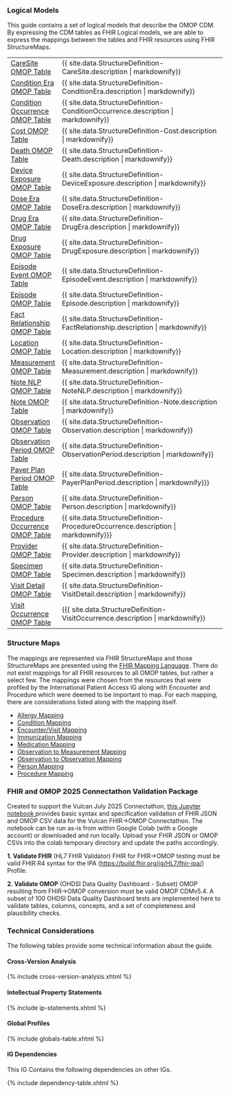 ### Logical Models
This guide contains a set of logical models that describe the OMOP CDM.  By expressing the CDM tables as FHIR Logical models, we are able to express the mappings between the tables and FHIR resources using FHIR StructureMaps.

<table class="grid">
      <col style="width:20%"/>
      <tbody>
         <tr>
            <td style="column-width:30%">
               <a href="StructureDefinition-CareSite.html"
                  title="StructureDefinition/CareSite">CareSite OMOP Table</a>
            </td>
            <td>{{ site.data.StructureDefinition-CareSite.description | markdownify}}</td>
         </tr>
         <tr>
            <td style="column-width:30%">
               <a href="StructureDefinition-ConditionEra.html"
                  title="StructureDefinition/ConditionEra">Condition Era OMOP Table</a>
            </td>
            <td>{{ site.data.StructureDefinition-ConditionEra.description | markdownify}}</td>
         </tr>
         <tr>
            <td style="column-width:30%">
               <a href="StructureDefinition-ConditionOccurrence.html"
                  title="StructureDefinition/ConditionOccurrence">Condition Occurrence OMOP Table</a>
            </td>
            <td>{{ site.data.StructureDefinition-ConditionOccurrence.description | markdownify}}</td>
         </tr>
         <tr>
            <td style="column-width:30%">
               <a href="StructureDefinition-Cost.html" title="StructureDefinition/Cost">Cost OMOP Table</a>
            </td>
            <td>{{ site.data.StructureDefinition-Cost.description | markdownify}}</td>
         </tr>
         <tr>
            <td style="column-width:30%">
               <a href="StructureDefinition-Death.html" title="StructureDefinition/Death">Death OMOP Table</a>
            </td>
            <td>{{ site.data.StructureDefinition-Death.description | markdownify}}</td>
         </tr>
         <tr>
            <td style="column-width:30%">
               <a href="StructureDefinition-DeviceExposure.html"
                  title="StructureDefinition/DeviceExposure">Device Exposure OMOP Table</a>
            </td>
            <td>{{ site.data.StructureDefinition-DeviceExposure.description | markdownify}}</td>
         </tr>
         <tr>
            <td style="column-width:30%">
               <a href="StructureDefinition-DoseEra.html"
                  title="StructureDefinition/DoseEra">Dose Era OMOP Table</a>
            </td>
            <td>{{ site.data.StructureDefinition-DoseEra.description | markdownify}}</td>
         </tr>
         <tr>
            <td style="column-width:30%">
               <a href="StructureDefinition-DrugEra.html"
                  title="StructureDefinition/DrugEra">Drug Era OMOP Table</a>
            </td>
            <td>{{ site.data.StructureDefinition-DrugEra.description | markdownify}}</td>
         </tr>
         <tr>
            <td style="column-width:30%">
               <a href="StructureDefinition-DrugExposure.html"
                  title="StructureDefinition/DrugExposure">Drug Exposure OMOP Table</a>
            </td>
            <td>{{ site.data.StructureDefinition-DrugExposure.description | markdownify}}</td>
         </tr>
         <tr>
            <td style="column-width:30%">
               <a href="StructureDefinition-EpisodeEvent.html"
                  title="StructureDefinition/EpisodeEvent">Episode Event OMOP Table</a>
            </td>
            <td>{{ site.data.StructureDefinition-EpisodeEvent.description | markdownify}}</td>
         </tr>
         <tr>
            <td style="column-width:30%">
               <a href="StructureDefinition-Episode.html"
                  title="StructureDefinition/Episode">Episode OMOP Table</a>
            </td>
            <td>{{ site.data.StructureDefinition-Episode.description | markdownify}}</td>
         </tr>
         <tr>
            <td style="column-width:30%">
               <a href="StructureDefinition-FactRelationship.html"
                  title="StructureDefinition/FactRelationship">Fact Relationship OMOP Table</a>
            </td>
            <td>{{ site.data.StructureDefinition-FactRelationship.description | markdownify}}</td>
         </tr>
         <tr>
            <td style="column-width:30%">
               <a href="StructureDefinition-Location.html"
                  title="StructureDefinition/Location">Location OMOP Table</a>
            </td>
            <td>{{ site.data.StructureDefinition-Location.description | markdownify}}</td>
         </tr>
         <tr>
            <td style="column-width:30%">
               <a href="StructureDefinition-Measurement.html"
                  title="StructureDefinition/Measurement">Measurement OMOP Table</a>
            </td>
            <td>{{ site.data.StructureDefinition-Measurement.description | markdownify}}</td>
         </tr>
         <tr>
            <td style="column-width:30%">
               <a href="StructureDefinition-NoteNLP.html"
                  title="StructureDefinition/NoteNLP">Note NLP OMOP Table</a>
            </td>
            <td>{{ site.data.StructureDefinition-NoteNLP.description | markdownify}}</td>
         </tr>
         <tr>
            <td style="column-width:30%">
               <a href="StructureDefinition-Note.html" title="StructureDefinition/Note">Note OMOP Table</a>
            </td>
            <td>{{ site.data.StructureDefinition-Note.description | markdownify}}</td>
         </tr>
         <tr>
            <td style="column-width:30%">
               <a href="StructureDefinition-Observation.html"
                  title="StructureDefinition/Observation">Observation OMOP Table</a>
            </td>
            <td>{{ site.data.StructureDefinition-Observation.description | markdownify}}</td>
         </tr>
         <tr>
            <td style="column-width:30%">
               <a href="StructureDefinition-ObservationPeriod.html"
                  title="StructureDefinition/ObservationPeriod">Observation Period OMOP Table</a>
            </td>
            <td>{{ site.data.StructureDefinition-ObservationPeriod.description | markdownify}}</td>
         </tr>
         <tr>
            <td style="column-width:30%">
               <a href="StructureDefinition-PayerPlanPeriod.html"
                  title="StructureDefinition/PayerPlanPeriod">Payer Plan Period OMOP Table</a>
            </td>
            <td>{{ site.data.StructureDefinition-PayerPlanPeriod.description | markdownify}}}</td>
         </tr>
         <tr>
            <td style="column-width:30%">
               <a href="StructureDefinition-Person.html"
                  title="StructureDefinition/Person">Person OMOP Table</a>
            </td>
            <td>{{ site.data.StructureDefinition-Person.description | markdownify}}</td>
         </tr>
         <tr>
            <td style="column-width:30%">
               <a href="StructureDefinition-ProcedureOccurrence.html"
                  title="StructureDefinition/ProcedureOccurrence">Procedure Occurrence OMOP Table</a>
            </td>
            <td>{{ site.data.StructureDefinition-ProcedureOccurrence.description | markdownify}}}</td>
         </tr>
         <tr>
            <td style="column-width:30%">
               <a href="StructureDefinition-Provider.html"
                  title="StructureDefinition/Provider">Provider OMOP Table</a>
            </td>
            <td>{{ site.data.StructureDefinition-Provider.description | markdownify}}</td>
         </tr>
         <tr>
            <td style="column-width:30%">
               <a href="StructureDefinition-Specimen.html"
                  title="StructureDefinition/Specimen">Specimen OMOP Table</a>
            </td>
            <td>{{ site.data.StructureDefinition-Specimen.description | markdownify}}</td>
         </tr>
         <tr>
            <td style="column-width:30%">
               <a href="StructureDefinition-VisitDetail.html"
                  title="StructureDefinition/VisitDetail">Visit Detail OMOP Table</a>
            </td>
            <td>{{ site.data.StructureDefinition-VisitDetail.description | markdownify}}</td>
         </tr>
         <tr>
            <td style="column-width:30%">
               <a href="StructureDefinition-VisitOccurrence.html"
                  title="StructureDefinition/VisitOccurrence">Visit Occurrence OMOP Table</a>
            </td>
            <td>{{{ site.data.StructureDefinition-VisitOccurrence.description | markdownify}}</td>
         </tr>
      </tbody>
   </table>

### Structure Maps
The mappings are represented via FHIR StructureMaps and those StructureMaps are presented using the [FHIR Mapping Language](https://hl7.org/fhir/mapping-language.html).  There do not exist mappings for all FHIR resources to all OMOP tables, but rather a select few.  The mappings were chosen from the resources that were profiled by the International Patient Access IG along with Encounter and Procedure which were deemed to be important to map.  For each mapping, there are considerations listed along with the mapping itself.

* [Allergy Mapping](StructureMap-AllergyMap.html)
* [Condition Mapping](StructureMap-ConditionMap.html)
* [Encounter/Visit Mapping](StructureMap-EncounterVisitMap.html)
* [Immunization Mapping](StructureMap-ImmunizationMap.html)
* [Medication Mapping](StructureMap-MedicationMap.html)
* [Observation to Measurement Mapping](StructureMap-MeasurementMap.html)
* [Observation to Observation Mapping](StructureMap-ObservationMap.html)
* [Person Mapping](StructureMap-PersonMap.html)
* [Procedure Mapping](StructureMap-ProcedureMap.html)

### FHIR and OMOP 2025 Connectathon Validation Package
Created to support the Vulcan July 2025 Connectathon, [this Jupyter notebook ](https://colab.research.google.com/drive/1OfAW4D3kDym1WK-QRdpwJVwtHHs9kijy) provides basic syntax and specification validation of FHIR JSON and OMOP CSV data for the Vulcan FHIR->OMOP Connectathon. The notebook can be run as-is from within Google Colab (with a Google account) or downloaded and run locally. Upload your FHIR JSON or OMOP CSVs into the colab temporary directory and update the paths accordingly.

**1. Validate FHIR** (HL7 FHIR Validator) FHIR for FHIR->OMOP testing must be valid FHIR R4 syntax for the IPA (https://build.fhir.org/ig/HL7/fhir-ipa/) Profile.

**2. Validate OMOP**  (OHDSI Data Quality Dashboard - Subset) OMOP resulting from FHIR->OMOP conversion must be valid OMOP CDMv5.4. A subset of 100 OHDSI Data Quality Dashboard tests are implemented here to validate tables, columns, concepts, and a set of completeness and plausibility checks.

### Technical Considerations
The following tables provide some technical information about the guide.

#### Cross-Version Analysis
{% include cross-version-analysis.xhtml %}

#### Intellectual Property Statements
{% include ip-statements.xhtml %}

#### Global Profiles

{% include globals-table.xhtml %}

#### IG Dependencies

This IG Contains the following dependencies on other IGs.

{% include dependency-table.xhtml %}
